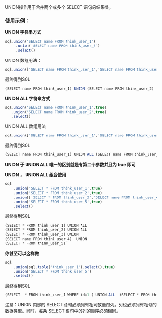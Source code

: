 UNION操作用于合并两个或多个 SELECT 语句的结果集。

### 使用示例：

**UNION 字符串方式**
```js 
sql.union('SELECT name FROM think_user_1')
     .union('SELECT name FROM think_user_2')
     .select()
```


UNION 数组用法：
```js 
sql.union(['SELECT name FROM think_user_1','SELECT name FROM think_user_2']).select()
```


最终得到SQL
```js
(SELECT name FROM think_user_1) UNION (SELECT name FROM think_user_2)
```


**UNION ALL 字符串方式**
```js 
sql.union('SELECT name FROM think_user_1',true)
   .union('SELECT name FROM think_user_2',true)
   .select()
```

UNION ALL 数组用法
```js 
sql.union(['SELECT name FROM think_user_1','SELECT name FROM think_user_2'],true).select()
```


最终得到SQL
```js
(SELECT name FROM think_user_1) UNION ALL (SELECT name FROM think_user_2)
```


**UNION 于 UNION ALL 唯一的区别就是有第二个参数并且为 true 即可**


**UNION ， UNION ALL 组合使用**
```js 
sql
    .union('SELECT * FROM think_user_1',true)
    .union('SELECT * FROM think_user_2',true)
    .union(['SELECT * FROM think_user_3','SELECT name FROM think_user_4'])
    .union('SELECT * FROM think_user_5',true)
    .select()
```

最终得到SQL
```js
(SELECT * FROM think_user_1) UNION ALL  
(SELECT * FROM think_user_2) UNION ALL 
(SELECT * FROM think_user_3) UNION 
(SELECT name FROM think_user_4)  UNION  
(SELECT * FROM think_user_5)
```


**你甚至可以这样做**
```js 
sql
    .union(sql.table('think_user_1').select(),true)
    .union('SELECT * FROM think_user_5')
    .select()
```

最终得到SQL
```js
(SELECT  * FROM think_user_1 WHERE id=1 ) UNION ALL  (SELECT * FROM think_user_2)
```



注意：UNION 内部的 SELECT 语句必须拥有相同数量的列。列也必须拥有相似的数据类型。同时，每条 SELECT 语句中的列的顺序必须相同。


